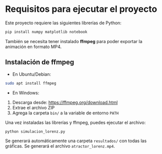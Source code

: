
# Requisitos para ejecutar el proyecto

Este proyecto requiere las siguientes librerías de Python:

```bash
pip install numpy matplotlib notebook
```

También se necesita tener instalado **ffmpeg** para poder exportar la animación en formato MP4.

## Instalación de ffmpeg

- En Ubuntu/Debian:

```bash
sudo apt install ffmpeg
```

- En Windows:

1. Descarga desde: https://ffmpeg.org/download.html  
2. Extrae el archivo ZIP  
3. Agrega la carpeta `bin/` a la variable de entorno `PATH`

Una vez instaladas las librerías y ffmpeg, puedes ejecutar el archivo:

```bash
python simulacion_lorenz.py
```

Se generará automáticamente una carpeta `resultados/` con todas las gráficas.
Se generará el archivo `atractor_lorenz.mp4`.
